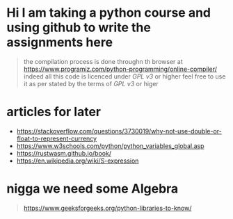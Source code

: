 # Hi I am taking a python course and using github to write the assignments here 
> the compilation process is done throughn th browser at https://www.programiz.com/python-programming/online-compiler/
> indeed
> all this code is licenced under *GPL v3* or higher feel free to use it as per stated by the terms of *GPL v3* or higer
# articles for later 
- https://stackoverflow.com/questions/3730019/why-not-use-double-or-float-to-represent-currency
- https://www.w3schools.com/python/python_variables_global.asp
- https://rustwasm.github.io/book/
- https://en.wikipedia.org/wiki/S-expression
# nigga we need some Algebra
> https://www.geeksforgeeks.org/python-libraries-to-know/
